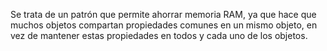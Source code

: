 Se trata de un patrón que permite ahorrar memoria RAM, ya que hace que muchos objetos compartan propiedades comunes en un mismo objeto, en vez de mantener estas propiedades en todos y cada uno de los objetos.